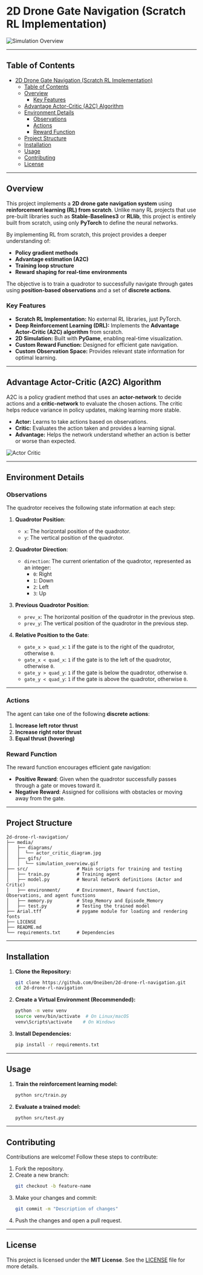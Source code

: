 # 2D Drone Gate Navigation (Scratch RL Implementation)

![Simulation Overview](./media/gifs/simulation_overview.gif)

---

## Table of Contents

- [2D Drone Gate Navigation (Scratch RL Implementation)](#2d-drone-gate-navigation-scratch-rl-implementation)
  - [Table of Contents](#table-of-contents)
  - [Overview](#overview)
    - [Key Features](#key-features)
  - [Advantage Actor-Critic (A2C) Algorithm](#advantage-actor-critic-a2c-algorithm)
  - [Environment Details](#environment-details)
    - [Observations](#observations)
    - [Actions](#actions)
    - [Reward Function](#reward-function)
  - [Project Structure](#project-structure)
  - [Installation](#installation)
  - [Usage](#usage)
  - [Contributing](#contributing)
  - [License](#license)

---

## Overview

This project implements a **2D drone gate navigation system** using **reinforcement learning (RL) from scratch**. Unlike many RL projects that use pre-built libraries such as **Stable-Baselines3** or **RLlib**, this project is entirely built from scratch, using only **PyTorch** to define the neural networks.

By implementing RL from scratch, this project provides a deeper understanding of:
- **Policy gradient methods**
- **Advantage estimation (A2C)**
- **Training loop structure**
- **Reward shaping for real-time environments**

The objective is to train a quadrotor to successfully navigate through gates using **position-based observations** and a set of **discrete actions**.

### Key Features

- **Scratch RL Implementation:** No external RL libraries, just PyTorch.
- **Deep Reinforcement Learning (DRL):** Implements the **Advantage Actor-Critic (A2C) algorithm** from scratch.
- **2D Simulation:** Built with **PyGame**, enabling real-time visualization.
- **Custom Reward Function:** Designed for efficient gate navigation.
- **Custom Observation Space:** Provides relevant state information for optimal learning.

---

## Advantage Actor-Critic (A2C) Algorithm

A2C is a policy gradient method that uses an **actor-network** to decide actions and a **critic-network** to evaluate the chosen actions. The critic helps reduce variance in policy updates, making learning more stable.

- **Actor:** Learns to take actions based on observations.
- **Critic:** Evaluates the action taken and provides a learning signal.
- **Advantage:** Helps the network understand whether an action is better or worse than expected.

![Actor Critic](./media/diagrams/actor_critic_diagram.png)

---

## Environment Details

### Observations

The quadrotor receives the following state information at each step:

1. **Quadrotor Position**:
   - `x`: The horizontal position of the quadrotor.
   - `y`: The vertical position of the quadrotor.

2. **Quadrotor Direction**:
   - `direction`: The current orientation of the quadrotor, represented as an integer:
     - `0`: Right
     - `1`: Down
     - `2`: Left
     - `3`: Up

3. **Previous Quadrotor Position**:
   - `prev_x`: The horizontal position of the quadrotor in the previous step.
   - `prev_y`: The vertical position of the quadrotor in the previous step.

4. **Relative Position to the Gate**:
   - `gate_x > quad_x`: `1` if the gate is to the right of the quadrotor, otherwise `0`.
   - `gate_x < quad_x`: `1` if the gate is to the left of the quadrotor, otherwise `0`.
   - `gate_y > quad_y`: `1` if the gate is below the quadrotor, otherwise `0`.
   - `gate_y < quad_y`: `1` if the gate is above the quadrotor, otherwise `0`.

---

### Actions

The agent can take one of the following **discrete actions**:
1. **Increase left rotor thrust**
2. **Increase right rotor thrust**
3. **Equal thrust (hovering)**

### Reward Function

The reward function encourages efficient gate navigation:
- **Positive Reward**: Given when the quadrotor successfully passes through a gate or moves toward it.
- **Negative Reward**: Assigned for collisions with obstacles or moving away from the gate.

---

## Project Structure

```plaintext
2d-drone-rl-navigation/
├── media/
│   ├── diagrams/
│   │  └── actor_critic_diagram.jpg
│   ├── gifs/
│   │  └── simulation_overview.gif
├── src/                  # Main scripts for training and testing
│   ├── train.py          # Training agent
│   ├── model.py          # Neural network definitions (Actor and Critic)
│   ├── environment/      # Environment, Reward function, Observations, and agent functions
│   ├── memory.py         # Step_Memory and Episode_Memory
│   ├── test.py           # Testing the trained model
├── Arial.tff             # pygame module for loading and rendering fonts
├── LICENSE
├── README.md
└── requirements.txt      # Dependencies            
```

---

## Installation

1. **Clone the Repository:**
   ```bash
   git clone https://github.com/Oneiben/2d-drone-rl-navigation.git
   cd 2d-drone-rl-navigation
   ```

2. **Create a Virtual Environment (Recommended):**
   ```bash
   python -m venv venv
   source venv/bin/activate  # On Linux/macOS
   venv\Scripts\activate    # On Windows
   ```

3. **Install Dependencies:**
   ```bash
   pip install -r requirements.txt
   ```

---

## Usage

1. **Train the reinforcement learning model:**
   ```bash
   python src/train.py
   ```

2. **Evaluate a trained model:**
   ```bash
   python src/test.py
   ```

---

## Contributing

Contributions are welcome! Follow these steps to contribute:

1. Fork the repository.
2. Create a new branch:
   ```bash
   git checkout -b feature-name
   ```
3. Make your changes and commit:
   ```bash
   git commit -m "Description of changes"
   ```
4. Push the changes and open a pull request.

---

## License

This project is licensed under the **MIT License**. See the [LICENSE](LICENSE) file for more details.

